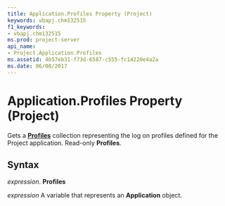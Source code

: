 ```yaml
---
title: Application.Profiles Property (Project)
keywords: vbapj.chm132515
f1_keywords:
- vbapj.chm132515
ms.prod: project-server
api_name:
- Project.Application.Profiles
ms.assetid: 4b57eb31-f73d-6587-c555-fc14220e4a2a
ms.date: 06/08/2017
---
```



# Application.Profiles Property (Project)

Gets a  **[Profiles](Project.Profile.md)** collection representing the log on profiles defined for the Project application. Read-only **Profiles**.


## Syntax

 _expression_. **Profiles**

 _expression_ A variable that represents an **Application** object.


